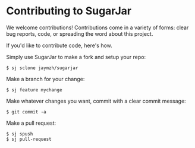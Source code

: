 # Contributing to SugarJar

We welcome contributions! Contributions come in a variety of forms: clear bug
reports, code, or spreading the word about this project.

If you'd like to contribute code, here's how.

Simply use SugarJar to make a fork and setup your repo:

```shell
$ sj sclone jaymzh/sugarjar
```

Make a branch for your change:

```shell
$ sj feature mychange
```

Make whatever changes you want, commit with a clear commit message:

```shell
$ git commit -a
```

Make a pull request:

```shell
$ sj spush
$ sj pull-request
```
